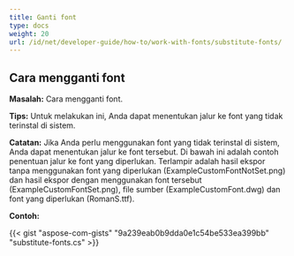 ```yaml
---
title: Ganti font
type: docs
weight: 20
url: /id/net/developer-guide/how-to/work-with-fonts/substitute-fonts/
---
```



## **Cara mengganti font**

**Masalah:** Cara mengganti font.

**Tips:** Untuk melakukan ini, Anda dapat menentukan jalur ke font yang tidak terinstal di sistem.

**Catatan:** Jika Anda perlu menggunakan font yang tidak terinstal di sistem, Anda dapat menentukan jalur ke font tersebut. Di bawah ini adalah contoh penentuan jalur ke font yang diperlukan. Terlampir adalah hasil ekspor tanpa menggunakan font yang diperlukan (ExampleCustomFontNotSet.png) dan hasil ekspor dengan menggunakan font tersebut (ExampleCustomFontSet.png), file sumber (ExampleCustomFont.dwg) dan font yang diperlukan (RomanS.ttf).

**Contoh:**

{{< gist "aspose-com-gists" "9a239eab0b9dda0e1c54be533ea399bb" "substitute-fonts.cs" >}}

